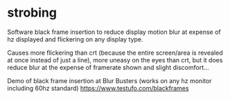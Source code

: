 # strobing
Software black frame insertion to reduce display motion blur at expense of hz displayed and flickering on any display type.

Causes more flickering than crt (because the entire screen/area is revealed at once instead of just a line), more uneasy on the eyes than crt, but it does reduce blur at the expense of framerate shown and slight discomfort...

Demo of black frame insertion at Blur Busters (works on any hz monitor including 60hz standard) https://www.testufo.com/blackframes
